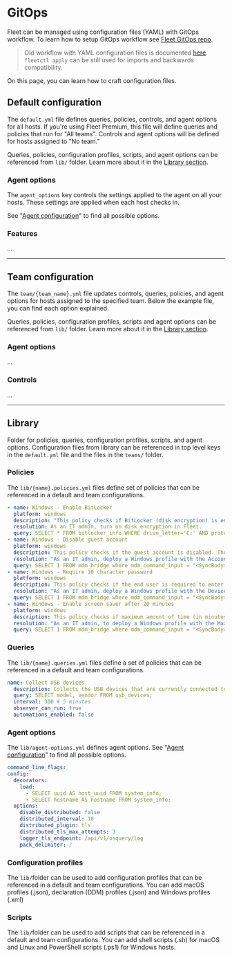 # GitOps

Fleet can be managed using configuration files (YAML) with GitOps workflow. To learn how to setup GitOps workflow see [Fleet GitOps repo](https://github.com/fleetdm/fleet-gitops).

> Old workflow with YAML configuration files is documented [here](https://github.com/fleetdm/fleet/blob/main/docs/Contributing/Configuration-files.md).  `fleetctl apply` can be still used for imports and backwards compatibility.

On this page, you can learn how to craft configuration files.

## Default configuration

The `default.yml` file defines queries, policies, controls, and agent options for all hosts. If you're using Fleet Premium, this file will define queries and policies that run for "All teams". Controls and agent options will be defined for hosts assigned to "No team." 

Queries, policies, configuration profiles, scripts, and agent options can be referenced from `lib/` folder. Learn more about it in the [Library section](#library-lib).


### Agent options

The `agent_options` key controls the settings applied to the agent on all your hosts. These settings are applied when each host checks in.

See "[Agent configuration](https://fleetdm.com/docs/configuration/agent-configuration)" to find all possible options.

### Features

...

----

## Team configuration

The `team/{team_name}.yml` file updates controls, queries, policies, and agent options for hosts assigned to the specified team. Below the example file, you can find each option explained.

Queries, policies, configuration profiles, scripts and agent options can be referenced from `lib/` folder. Learn more about it in the [Library section](https://#library-lib).

### Agent options

...

### Controls

...

----

## Library

Folder for policies, queries, configuration profiles, scripts, and agent options. Configuration files from library can be referenced in top level keys in the `default.yml` file and the files in the `teams/` folder.

### Policies

The `lib/{name}.policies.yml` files define set of policies that can be referenced in a default and team configurations.

```yaml
- name: Windows - Enable BitLocker
  platform: windows
  description: "This policy checks if BitLocker (disk encryption) is enabled on the C: volume."
  resolution: As an IT admin, turn on disk encryption in Fleet.
  query: SELECT * FROM bitlocker_info WHERE drive_letter='C:' AND protection_status = 1;
- name: Windows - Disable guest account
  platform: windows
  description: This policy checks if the guest account is disabled. The Guest account allows unauthenticated network users to gain access to the system.
  resolution: "As an IT admin, deploy a Windows profile with the Accounts_EnableGuestAccountStatus option documented here: https://learn.microsoft.com/en-us/windows/client-management/mdm/policy-csp-localpoliciessecurityoptions#accounts_enableguestaccountstatus"
  query: SELECT 1 FROM mdm_bridge where mdm_command_input = "<SyncBody><Get><CmdID>1</CmdID><Item><Target><LocURI>./Device/Vendor/MSFT/Policy/Result/LocalPoliciesSecurityOptions/Accounts_EnableGuestAccountStatus</LocURI></Target></Item></Get></SyncBody>" and CAST(mdm_command_output AS INT) = 0;
- name: Windows - Require 10 character password
  platform: windows
  description: This policy checks if the end user is required to enter a password, with at least 10 characters, to unlock the host.
  resolution: "As an IT admin, deploy a Windows profile with the DevicePasswordEnabled and MinDevicePasswordLength option documented here: https://learn.microsoft.com/en-us/windows/client-management/mdm/policy-csp-devicelock"
  query: SELECT 1 FROM mdm_bridge where mdm_command_input = "<SyncBody><Get><CmdID>1</CmdID><Item><Target><LocURI>./Device/Vendor/MSFT/Policy/Result/DeviceLock/DevicePasswordEnabled</LocURI></Target></Item></Get></SyncBody>" and CAST(mdm_command_output AS INT) = 0;
- name: Windows - Enable screen saver after 20 minutes
  platform: windows
  description: This policy checks if maximum amount of time (in minutes) the device is allowed to sit idle before the screen is locked. End users can select any value less than the specified maximum.
  resolution: "As an IT admin, to deploy a Windows profile with the MaxInactivityTimeDeviceLock option documented here: https://learn.microsoft.com/en-us/windows/client-management/mdm/policy-csp-devicelock#maxinactivitytimedevicelock"
  query: SELECT 1 FROM mdm_bridge where mdm_command_input = "<SyncBody><Get><CmdID>1</CmdID><Item><Target><LocURI>./Device/Vendor/MSFT/Policy/Result/DeviceLock/MaxInactivityTimeDeviceLock</LocURI></Target></Item></Get></SyncBody>" and CAST(mdm_command_output AS INT) <= 20;
```

### Queries

The `lib/{name}.queries.yml` files define a set of policies that can be referenced in a default and team configurations.

```yaml
name: Collect USB devices
  description: Collects the USB devices that are currently connected to macOS and Linux hosts.
  query: SELECT model, vendor FROM usb_devices;
  interval: 300 # 5 minutes
  observer_can_run: true
  automations_enabled: false
```

### Agent options

The `lib/agent-options.yml` defines agent options. See "[Agent configuration](https://fleetdm.com/docs/configuration/agent-configuration)" to find all possible options.

```yaml
command_line_flags:
config:
  decorators:
    load:
      - SELECT uuid AS host_uuid FROM system_info;
      - SELECT hostname AS hostname FROM system_info;
  options:
    disable_distributed: false
    distributed_interval: 10
    distributed_plugin: tls
    distributed_tls_max_attempts: 3
    logger_tls_endpoint: /api/v1/osquery/log
    pack_delimiter: /
```

### Configuration profiles

The `lib/`folder can be used to add configuration profiles that can be referenced in a default and team configurations. You can add macOS profiles (.json), declaration (DDM) profiles (.json) and Windows profiles (.xml)

### Scripts

The `lib/`folder can be used to add scripts that can be referenced in a default and team configurations. You can add shell scripts (.sh) for macOS and Linux and PowerShell scripts (.ps1) for Windows hosts.
